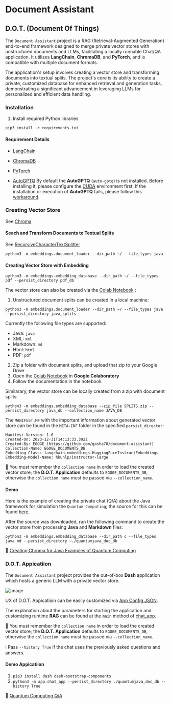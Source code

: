 # Document Assistant
## D.O.T. (Document Of Things)

The `Document Assistant` project is a RAG (Retrieval-Augmented Generation) end-to-end framework designed to merge private vector stores with unstructured documents and LLMs, facilitating a locally runnable Chat/QA application. It  utilizes **LangChain**, **ChromaDB**, and **PyTorch**, and is compatible with multiple document formats. 

The application's setup involves creating a vector store and transforming documents into textual splits. The project's core is its ability to create a private, customized database for enhanced retrieval and generation tasks, demonstrating a significant advancement in leveraging LLMs for personalized and efficient data handling​.

### Installation
1. Install required Python libraries
```
pip3 install -r requirements.txt
```
#### Requirement Details

- [LangChain](https://python.langchain.com/docs/modules/chains/foundational/llm_chain)

- [ChromaDB](https://docs.trychroma.com/)

- [PyTorch](https://pytorch.org/get-started/locally)

- [AutoGPTQ](https://pypi.org/project/auto-gptq/) 
By default the **AutoGPTQ** (`auto-gptq`) is not installed. Before installing it, please configure the [CUDA](https://www.cs.colostate.edu/~info/cuda-faq.html) environment first. 
If the installation or execution of **AutoGPTQ** fails, please follow this [workaround](https://huggingface.co/TheBloke/WizardLM-30B-Uncensored-GPTQ).

### Creating Vector Store
See [Chroma](https://api.python.langchain.com/en/latest/vectorstores/langchain_community.vectorstores.chroma.Chroma.html)

#### Seach and Transform Documents to Textual Splits
See [RecursiveCharacterTextSplitter](https://api.python.langchain.com/en/latest/text_splitter/langchain.text_splitter.RecursiveCharacterTextSplitter.html)
```
python3 -m embeddings.document_loader --dir_path ~/ --file_types java
```

#### Creating Vector Store with Embedding
```
python3 -m embeddings.embedding_database --dir_path ~/ --file_types pdf --persist_directory pdf_db
```
The vector store can also be created via the [Colab Notebook](https://github.com/gosha70/document-assistant/blob/main/notebooks/CreateEmbeddingsVectorstore.ipynb)
:
1. Unstructured document splits can be created in a local machine:
```
python3 -m embeddings.document_loader --dir_path ~/ --file_types java --persist_directory java_splits
```
Currently the following file types are supported:

  - Java: `java`
  - XML: `xml`
  - Markdown: `md`
  - Html: `html`
  - PDF: `pdf`

2. Zip a folder with document splits, and upload that zip to your Google Drive
3. Open the [Colab Notebook](https://github.com/gosha70/document-assistant/blob/main/notebooks/CreateEmbeddingsVectorstore.ipynb) in **Google Colaboratory**
4. Follow the documentation in the notebook

Similarary, the vector store can be locally created from a zip with document splits:
```
python3 -m embeddings.embedding_database --zip_file SPLITS.zip --persist_directory java_db --collection_name JAVA_DB
```
The `MANIFEST.MF` with the important information about generated vector store can be found in the `META-INF` folder in the specified `persist_director`:
```
Manifest-Version: 1.0
Created-On: 2023-12-31T14:13:33.392Z
Created-By: EGOGE (https://github.com/gosha70/document-assistant)
Collection-Name: EGOGE_DOCUMENTS_DB
Embedding-Class: langchain.embeddings.HuggingFaceInstructEmbeddings
Embedding-Model-Name: hkunlp/instructor-large
```
:triangular_flag_on_post: You must remember the `collection name` in order to load the created vector store; the **D.O.T. Application** defaults to `EGOGE_DOCUMENTS_DB`, otherwise the `collection name` must be passed via `--collection_name`.

#### Demo 

Here is the example of creating the private chat (Q/A) about the Java framework for simulation the `Quantum Computing`; the source for this can be found [here](https://www.manning.com/books/quantum-computing-in-action). 

After the source was downloaded, run the following command to create the vector store from processing **Java** and **Markdown** files:
```
python3 -m embeddings.embedding_database --dir_path c --file_types java md --persist_directory ~./quantumjava_doc_db
```

:movie_camera: [Creating Chroma for Java Examples of Quantum Computing](https://drive.google.com/file/d/19xbVvnTvkTTV4lZ3rcFIe08WJn3hMLbG)


###  D.O.T. Appicatiion
The `Document Assistant` project provides the out-of-box **Dash** application which hosts a generic LLM with a private vector store.

![image](https://github.com/gosha70/document-assistant/assets/17832712/76847401-8c27-4e2b-a613-218c622ba395)

UX of D.O.T. Appicatiion can be easily customized via [App Config JSON](https://github.com/gosha70/document-assistant/blob/main/app/app_config.json).

The explanation about the parameters for starting the application and customizing runtime **RAG** can be found at the `main` method of [chat_app](https://github.com/gosha70/document-assistant/blob/main/app/chat_app.py).

:triangular_flag_on_post: You must remember the `collection name` in order to load the created vector store; the **D.O.T. Application** defaults to `EGOGE_DOCUMENTS_DB`, otherwise the `collection name` must be passed via `--collection_name`.

:information_source: Pass `--history True` if the chat uses the previously asked questions and answers.

#### Demo Appicatiion
1. `pip3 install dash dash-bootstrap-components`
2. `python3 -m app.chat_app --persist_directory ./quantumjava_doc_db --history True`

:movie_camera: [Quantum Computing Q/A](https://drive.google.com/file/d/1OxAUQoNFPsGm9yvhaencaYZCxuqhlcL6) 


